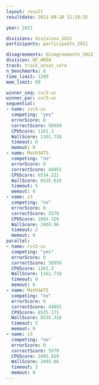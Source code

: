 ```yaml
---
layout: result
resultdate: 2021-08-26 11:24:35

year: 2021

divisions: divisions_2021
participants: participants_2021

disagreements: disagreements_2021
division: QF_ANIA
track: track_unsat_core
n_benchmarks: 8
time_limit: 1200
mem_limit: 60

winner_seq: cvc5-uc
winner_par: cvc5-uc
sequential:
- name: cvc5-uc
  competing: "yes"
  errorScore: 0
  correctScore: 58950
  CPUScore: 1161.3
  WallScore: 1161.718
  timeout: 0
  memout: 0
- name: MathSAT5
  competing: "no"
  errorScore: 0
  correctScore: 44055
  CPUScore: 6534.221
  WallScore: 6535.618
  timeout: 5
  memout: 0
- name: z3
  competing: "no"
  errorScore: 0
  correctScore: 5578
  CPUScore: 1884.329
  WallScore: 2405.96
  timeout: 2
  memout: 0
parallel:
- name: cvc5-uc
  competing: "yes"
  errorScore: 0
  correctScore: 58950
  CPUScore: 1161.3
  WallScore: 1161.718
  timeout: 0
  memout: 0
- name: MathSAT5
  competing: "no"
  errorScore: 0
  correctScore: 44055
  CPUScore: 6535.171
  WallScore: 6535.318
  timeout: 5
  memout: 0
- name: z3
  competing: "no"
  errorScore: 0
  correctScore: 5578
  CPUScore: 2405.859
  WallScore: 2405.86
  timeout: 2
  memout: 0
---
```

